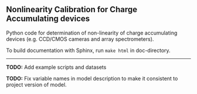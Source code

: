 Nonlinearity Calibration for Charge Accumulating devices
--------------------------------------------------------

Python code for determination of non-linearity of charge accumulating devices
(e.g. CCD/CMOS cameras and array spectrometers).


To build documentation with Sphinx, run `make html` in doc-directory.

--------------

**TODO:** Add example scripts and datasets 

**TODO:** Fix variable names in model description to make it consistent to project version of model. 
